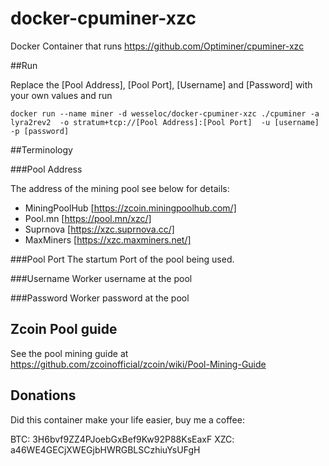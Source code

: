 # docker-cpuminer-xzc
Docker Container that runs https://github.com/Optiminer/cpuminer-xzc

##Run

Replace the [Pool Address], [Pool Port], [Username] and [Password] with your own values and run

```docker run --name miner -d wesseloc/docker-cpuminer-xzc ./cpuminer -a lyra2rev2  -o stratum+tcp://[Pool Address]:[Pool Port]  -u [username] -p [password]```

##Terminology

###Pool Address

The address of the mining pool see below for details:
* MiningPoolHub [https://zcoin.miningpoolhub.com/]
* Pool.mn [https://pool.mn/xzc/]
* Suprnova [https://xzc.suprnova.cc/]
* MaxMiners [https://xzc.maxminers.net/]

###Pool Port
The startum Port of the pool being used.

###Username
Worker username at the pool

###Password
Worker password at the pool

## Zcoin Pool guide

See the pool mining guide at https://github.com/zcoinofficial/zcoin/wiki/Pool-Mining-Guide

## Donations
Did this container make your life easier, buy me a coffee:

  BTC: 3H6bvf9ZZ4PJoebGxBef9Kw92P88KsEaxF
  XZC: a46WE4GECjXWEGjbHWRGBLSCzhiuYsUFgH

